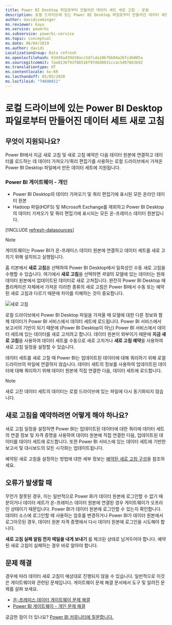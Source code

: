 ```yaml
---
title: Power BI Desktop 파일로부터 만들어진 데이터 세트 새로 고침 - 로컬
description: 로컬 드라이브에 있는 Power BI Desktop 파일로부터 만들어진 데이터 세트 새로 고침
author: davidiseminger
ms.reviewer: kayu
ms.service: powerbi
ms.subservice: powerbi-service
ms.topic: conceptual
ms.date: 06/04/2019
ms.author: davidi
LocalizationGroup: Data refresh
ms.openlocfilehash: 63d49a439d10acc5d7cda10b76b04a26fcdb085a
ms.sourcegitcommit: 7aa0136f93f88516f97ddd8031ccac5d07863b92
ms.translationtype: HT
ms.contentlocale: ko-KR
ms.lasthandoff: 05/05/2020
ms.locfileid: "74698811"
---
```

# <a name="refresh-a-dataset-created-from-a-power-bi-desktop-file-on-a-local-drive"></a>로컬 드라이브에 있는 Power BI Desktop 파일로부터 만들어진 데이터 세트 새로 고침

## <a name="whats-supported"></a>무엇이 지원되나요?

Power BI에서 지금 새로 고침 및 새로 고침 예약은 다음 데이터 원본에 연결하고 데이터를 로드하는 데 데이터 가져오기/쿼리 편집기를 사용하는 로컬 드라이브에서 가져온 Power BI Desktop 파일에서 만든 데이터 세트에 지원됩니다.

### <a name="power-bi-gateway---personal"></a>Power BI 게이트웨이 - 개인

- Power BI Desktop의 데이터 가져오기 및 쿼리 편집기에 표시된 모든 온라인 데이터 원본
- Hadoop 파일(HDFS) 및 Microsoft Exchange를 제외하고 Power BI Desktop의 데이터 가져오기 및 쿼리 편집기에 표시되는 모든 온-프레미스 데이터 원본입니다.

<!-- Refresh Data sources-->
[!INCLUDE [refresh-datasources](./includes/refresh-datasources.md)]

> [!NOTE]
> 게이트웨이는 Power BI가 온-프레미스 데이터 원본에 연결하고 데이터 세트를 새로 고치기 위해 설치되고 실행됩니다.
>
>

홈 리본에서 **새로 고침**을 선택하여 Power BI Desktop에서 일회성인 수동 새로 고침을 수행할 수 있습니다. 여기에서 **새로 고침**을 선택하면 *파일*의 모델에 있는 데이터는 원래 데이터 원본에서 업데이트된 데이터로 새로 고쳐집니다. 완전히 Power BI Desktop 애플리케이션 자체에서 가져온 이러한 종류의 새로 고침은 Power BI에서 수동 또는 예약된 새로 고침과 다르기 때문에 차이를 이해하는 것이 중요합니다.

![새로 고침](media/refresh-desktop-file-local-drive/pbix-refresh.png)

로컬 드라이브에서 Power BI Desktop 파일을 가져올 때 모델에 대한 다른 정보와 함께 데이터가 Power BI 서비스에서 데이터 세트에 로드됩니다. Power BI 서비스에서 보고서의 기반이 되기 때문에 (Power BI Desktop이 아닌) Power BI 서비스에서 데이터 세트에 있는 데이터를 새로 고치려고 합니다. 데이터 원본이 외부이기 때문에 **지금 새로 고침**을 사용하여 데이터 세트를 수동으로 새로 고치거나 **새로 고침 예약**을 사용하여 새로 고침 일정을 설정할 수 있습니다.

데이터 세트를 새로 고칠 때 Power BI는 업데이트된 데이터에 대해 쿼리하기 위해 로컬 드라이브의 파일에 연결하지 않습니다. 데이터 세트의 정보를 사용하여 업데이트된 데이터에 대해 쿼리하기 위해 데이터 원본에 직접 연결한 다음, 데이터 세트에 로드합니다.

> [!NOTE]
> 새로 고친 데이터 세트의 데이터는 로컬 드라이브에 있는 파일에 다시 동기화되지 않습니다.
>
>

## <a name="how-do-i-schedule-refresh"></a>새로 고침을 예약하려면 어떻게 해야 하나요?

새로 고침 일정을 설정하면 Power BI는 업데이트된 데이터에 대한 쿼리에 데이터 세트의 연결 정보 및 자격 증명을 사용하여 데이터 원본에 직접 연결한 다음, 업데이트된 데이터를 데이터 세트에 로드합니다. 또한 Power BI 서비스에 있는 데이터 세트에 기반한 보고서 및 대시보드의 모든 시각화는 업데이트됩니다.

예약된 새로 고침을 설정하는 방법에 대한 세부 정보는 [예약된 새로 고침 구성](refresh-scheduled-refresh.md)을 참조하세요.

## <a name="when-things-go-wrong"></a>오류가 발생할 때

무언가 잘못된 경우, 이는 일반적으로 Power BI가 데이터 원본에 로그인할 수 없기 때문이거나 데이터 세트가 온-프레미스 데이터 원본에 연결된 경우 게이트웨이가 오프라인 상태이기 때문입니다. Power BI가 데이터 원본에 로그인할 수 있는지 확인합니다. 데이터 소스에 로그인할 때 사용하는 암호를 변경하거나 Power BI가 데이터 원본에서 로그아웃된 경우, 데이터 원본 자격 증명에서 다시 데이터 원본에 로그인을 시도해야 합니다.

**새로 고침 실패 알림 전자 메일을 내게 보내기** 를 체크된 상태로 남겨두어야 합니다. 예약된 새로 고침이 실패하는 경우 바로 알아야 합니다.

## <a name="troubleshooting"></a>문제 해결

경우에 따라 데이터 새로 고침이 예상대로 진행되지 않을 수 있습니다. 일반적으로 이것은 게이트웨이와 관련된 문제입니다. 게이트웨이 문제 해결 문서에서 도구 및 알려진 문제를 살펴 보세요.

- [온-프레미스 데이터 게이트웨이 문제 해결](service-gateway-onprem-tshoot.md)
- [Power BI 게이트웨이 - 개인 문제 해결](service-admin-troubleshooting-power-bi-personal-gateway.md)

궁금한 점이 더 있나요? [Power BI 커뮤니티에 질문합니다.](https://community.powerbi.com/)

